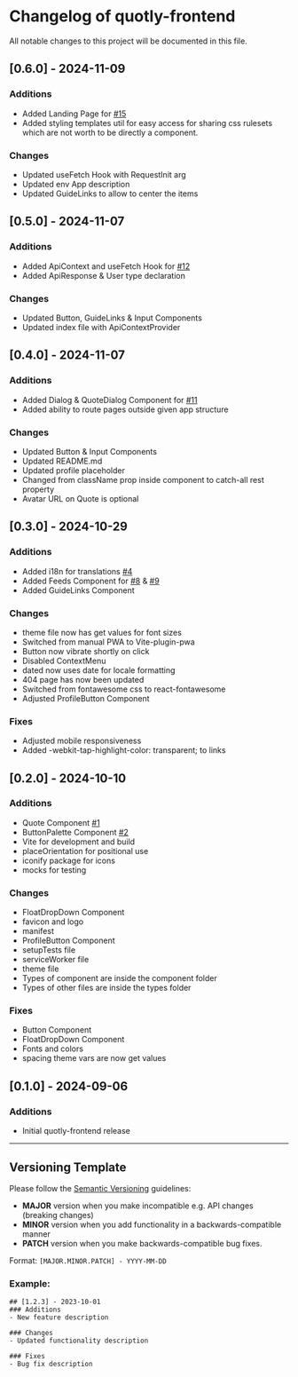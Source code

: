 # Changelog of quotly-frontend
All notable changes to this project will be documented in this file.

## [0.6.0] - 2024-11-09
### Additions
- Added Landing Page for [#15](https://github.com/quotly-eu/quotly-frontend/issues/15)
- Added styling templates util for easy access for sharing css rulesets which are not worth to be directly a component.

### Changes
- Updated useFetch Hook with RequestInit arg
- Updated env App description
- Updated GuideLinks to allow to center the items

## [0.5.0] - 2024-11-07
### Additions
- Added ApiContext and useFetch Hook for [#12](https://github.com/quotly-eu/quotly-frontend/issues/12)
- Added ApiResponse & User type declaration 

### Changes
- Updated Button, GuideLinks & Input Components
- Updated index file with ApiContextProvider

## [0.4.0] - 2024-11-07
### Additions
- Added Dialog & QuoteDialog Component for [#11](https://github.com/quotly-eu/quotly-frontend/issues/11)
- Added ability to route pages outside given app structure

### Changes
- Updated Button & Input Components
- Updated README.md
- Updated profile placeholder
- Changed from className prop inside component to catch-all rest property
- Avatar URL on Quote is optional

## [0.3.0] - 2024-10-29
### Additions
- Added i18n for translations [#4](https://github.com/quotly-eu/quotly-frontend/issues/4)
- Added Feeds Component for [#8](https://github.com/quotly-eu/quotly-frontend/issues/8) & [#9](https://github.com/quotly-eu/quotly-frontend/issues/9)
- Added GuideLinks Component

### Changes
- theme file now has get values for font sizes
- Switched from manual PWA to Vite-plugin-pwa
- Button now vibrate shortly on click
- Disabled ContextMenu
- dated now uses date for locale formatting
- 404 page has now been updated
- Switched from fontawesome css to react-fontawesome
- Adjusted ProfileButton Component

### Fixes
- Adjusted mobile responsiveness
- Added -webkit-tap-highlight-color: transparent; to links

## [0.2.0] - 2024-10-10
### Additions
- Quote Component [#1](https://github.com/quotly-eu/quotly-frontend/issues/1)
- ButtonPalette Component [#2](https://github.com/quotly-eu/quotly-frontend/issues/2)
- Vite for development and build
- placeOrientation for positional use
- iconify package for icons
- mocks for testing

### Changes
- FloatDropDown Component
- favicon and logo
- manifest
- ProfileButton Component
- setupTests file
- serviceWorker file
- theme file
- Types of component are inside the component folder
- Types of other files are inside the types folder

### Fixes
- Button Component
- FloatDropDown Component
- Fonts and colors
- spacing theme vars are now get values

## [0.1.0] - 2024-09-06
### Additions
- Initial quotly-frontend release

---

## Versioning Template

Please follow the [Semantic Versioning](https://semver.org/) guidelines:

- **MAJOR** version when you make incompatible e.g. API changes (breaking changes)
- **MINOR** version when you add functionality in a backwards-compatible manner
- **PATCH** version when you make backwards-compatible bug fixes.

Format: `[MAJOR.MINOR.PATCH] - YYYY-MM-DD`

### Example:
```
## [1.2.3] - 2023-10-01
### Additions
- New feature description

### Changes
- Updated functionality description

### Fixes
- Bug fix description
```
